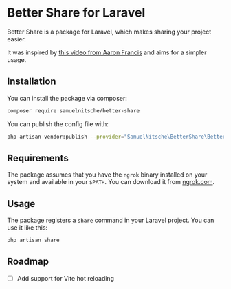 # Better Share for Laravel

Better Share is a package for Laravel, which makes sharing your project easier.

It was inspired by [this video from Aaron Francis](https://www.youtube.com/watch?v=pT7e31DMTYY) and aims for a simpler
usage.

## Installation

You can install the package via composer:

```bash
composer require samuelnitsche/better-share
```

You can publish the config file with:

```bash
php artisan vendor:publish --provider="SamuelNitsche\BetterShare\BetterShareServiceProvider" --tag="config"
```

## Requirements

The package assumes that you have the `ngrok` binary installed on your system and available in your `$PATH`. You can
download it from [ngrok.com](https://ngrok.com/download).

## Usage

The package registers a `share` command in your Laravel project. You can use it like this:

```bash
php artisan share
```

## Roadmap

- [ ] Add support for Vite hot reloading
